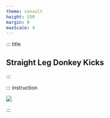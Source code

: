 ```yaml
---
theme: consult
height: 550
margin: 0
maxScale: 4
---
```

<!-- slide template="[[gym-ex]]" -->

::: title
## Straight Leg Donkey Kicks
:::

::: instruction

![](https://thumbs.gfycat.com/PessimisticBarrenIndianjackal-size_restricted.gif)

:::
